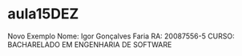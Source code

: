 # aula15DEZ
Novo Exemplo
Nome: Igor Gonçalves Faria
RA: 20087556-5
CURSO: BACHARELADO EM ENGENHARIA DE SOFTWARE
